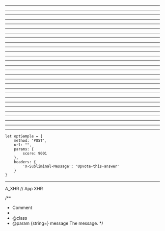 


-------------------------------------------------



-------------------------------------------------



-------------------------------------------------



-------------------------------------------------



-------------------------------------------------



-------------------------------------------------



-------------------------------------------------



-------------------------------------------------



-------------------------------------------------



-------------------------------------------------



-------------------------------------------------



-------------------------------------------------



-------------------------------------------------



-------------------------------------------------



-------------------------------------------------



-------------------------------------------------



-------------------------------------------------



-------------------------------------------------



-------------------------------------------------



-------------------------------------------------



-------------------------------------------------



-------------------------------------------------



-------------------------------------------------



-------------------------------------------------



-------------------------------------------------



-------------------------------------------------



-------------------------------------------------



-------------------------------------------------

	let optSample = {
		method: 'POST',
		url: "",
		params: {
			score: 9001
		},
		headers: {
			'X-Subliminal-Message': 'Upvote-this-answer'
		}
	}

-------------------------------------------------

A_XHR     // App XHR

/**
 * Comment
 *
 * @class
 * @param {string=} message The message.
 */